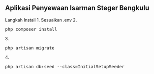 <h2>Aplikasi Penyewaan Isarman Steger Bengkulu</h2>
Langkah Install
1. Sesuaikan .env
2. <pre>php composer install</pre>
3. <pre>php artisan migrate</pre>
4. <pre>php artisan db:seed --class=InitialSetupSeeder</pre>